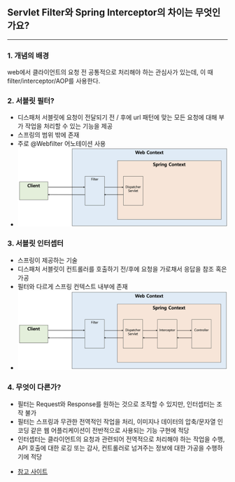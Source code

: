 ## Servlet Filter와 Spring Interceptor의 차이는 무엇인가요?

---

### 1. 개념의 배경
web에서 클라이언트의 요청 전 공통적으로 처리해야 하는 관심사가 있는데,
이 때 filter/interceptor/AOP를 사용한다.


### 2. 서블릿 필터?
- 디스패처 서블릿에 요청이 전달되기 전 / 후에 url 패턴에 맞는 모든 요청에 대해 부가 작업을 처리할 수 있는 기능을 제공
- 스프링의 범위 밖에 존재
- 주로 @Webfilter 어노테이션 사용
- ![Servlet filter](img.png)


### 3. 서블릿 인터셉터
- 스프링이 제공하는 기술
- 디스패처 서블릿이 컨트롤러를 호출하기 전/후에 요청을 가로채서 응답을 참조 혹은 가공
- 필터와 다르게 스프링 컨텍스트 내부에 존재
- ![Servlet interceptor](img_1.png)


### 4. 무엇이 다른가?
- 필터는 Request와 Response를 원하는 것으로 조작할 수 있지만, 인터셉터는 조작 불가
- 필터는 스프링과 무관한 전역적인 작업을 처리, 이미지나 데이터의 압축/문자열 인코딩 같은
  웹 어플리케이션이 전반적으로 사용되는 기능 구현에 적당
- 인터셉터는 클라이언트의 요청과 관련되어 전역적으로 처리해야 하는 작업을 수행, API 호출에 대한 로깅 또는 감사,
  컨트롤러로 넘겨주는 정보에 대한 가공을 수행하기에 적당

* [참고 사이트](https://dev-coco.tistory.com/173)